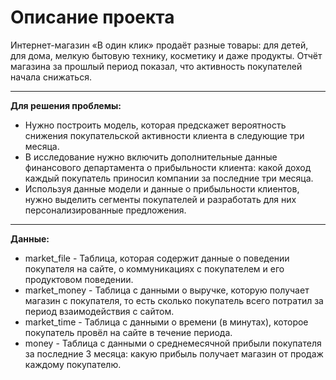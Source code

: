 # Описание проекта 


Интернет-магазин «В один клик» продаёт разные товары: для детей, для дома, мелкую бытовую технику, косметику и даже продукты. Отчёт магазина за прошлый период показал, что активность покупателей начала снижаться.

-------------------------------

**Для решения проблемы:**
* Нужно построить модель, которая предскажет вероятность снижения покупательской активности клиента в следующие три месяца.
* В исследование нужно включить дополнительные данные финансового департамента о прибыльности клиента: какой доход каждый покупатель приносил компании за последние три месяца.
* Используя данные модели и данные о прибыльности клиентов, нужно выделить сегменты покупателей и разработать для них персонализированные предложения.

---------------------------------

**Данные:**
* market_file - Таблица, которая содержит данные о поведении покупателя на сайте, о коммуникациях с покупателем и его продуктовом поведении.
* market_money - Таблица с данными о выручке, которую получает магазин с покупателя, то есть сколько покупатель всего потратил за период взаимодействия с сайтом.
* market_time - Таблица с данными о времени (в минутах), которое покупатель провёл на сайте в течение периода.
* money - Таблица с данными о среднемесячной прибыли покупателя за последние 3 месяца: какую прибыль получает магазин от продаж каждому покупателю.
